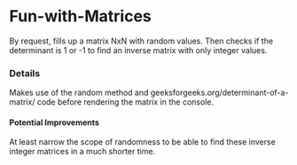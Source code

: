 # Fun-with-Matrices
By request, fills up a matrix NxN with random values. Then checks if the determinant is 1 or -1 to find an inverse matrix with only integer values.

### Details
Makes use of the random method and geeksforgeeks.org/determinant-of-a-matrix/ code before rendering the matrix in the console.

#### Potential Improvements
At least narrow the scope of randomness to be able to find these inverse integer matrices in a much shorter time.
